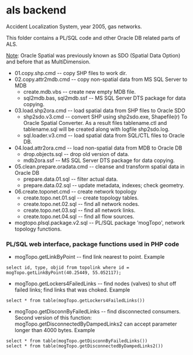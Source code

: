 als backend
===========

Accident Localization System, year 2005, gas networks.

This folder contains a PL/SQL code and other Oracle DB related parts of ALS.

[Note](http://www.orafaq.com/wiki/Spatial): Oracle Spatial was previously known as SDO (Spatial Data Option) and before that as MultiDimension.

* 01.copy.shp.cmd -- copy SHP files to work dir.
* 02.copy.attr2mdb.cmd -- copy non-spatial data from MS SQL Server to MDB
    * create.mdb.vbs -- create new empty MDB file.
    * sql2mdb.bas, sql2mdb.ssf -- MS SQL Server DTS package for data copying.
* 03.load.shp2ora.cmd -- load spatial data from SHP files to Oracle SDO
    * shp2sdo.v3.cmd -- convert SHP using shp2sdo.exe, Shapefile(r) To Oracle Spatial Converter. As a result files tablename.ctl and tablename.sql will be created along with logfile shp2sdo.log.
    * sql.loader.v3.cmd -- load spatial data from SQL/CTL files to Oracle DB.
* 04.load.attr2ora.cmd -- load non-spatial data from MDB to Oracle DB
    * drop.objects.sql -- drop old version of data.
    * mdb2ora.ssf -- MS SQL Server DTS package for data copying.
* 05.clean.prepare.oradata.cmd -- cleanse and transform spatial data in Oracle DB
    * prepare.data.01.sql -- filter actual data.
    * prepare.data.02.sql -- update metadata, indexes; check geometry.
* 06.create.toponet.cmd -- create network topology
    * create.topo.net.01.sql -- create topology tables.
    * create.topo.net.02.sql -- find all network nodes.
    * create.topo.net.03.sql -- find all network links.
    * create.topo.net.04.sql -- find all flow sources.
* mogtopo.plsql.package.v2.sql -- PL/SQL package 'mogTopo', network topology functions.

### PL/SQL web interface, package functions used in PHP code

* mogTopo.getLinkByPoint -- find link nearest to point. Example

`select id, type, objid from topolink where id = mogTopo.getLinkByPoint(40.25449, 55.052117);`

* mogTopo.getLockers4FailedLinks -- find nodes (valves) to shut off failed links; find links that was choked. Example

`select * from table(mogTopo.getLockers4FailedLinks())`

* mogTopo.getDisconnByFailedLinks -- find disconnected consumers.
Second version of this function: mogTopo.getDisconnectedByDampedLinks2 can accept parameter longer than 4000 bytes. Example

```
select * from table(mogTopo.getDisconnByFailedLinks())
select * from table(mogTopo.getDisconnectedByDampedLinks2())
```
